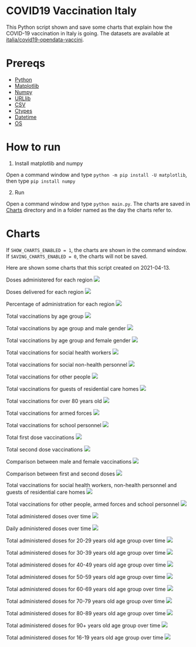 # COVID19 Vaccination Italy
This Python script shown and save some charts that explain how the COVID-19 vaccination in Italy is going. The datasets are available at [italia/covid19-opendata-vaccini](https://github.com/italia/covid19-opendata-vaccini).

# Prereqs
* [Python](https://www.python.org/) 
* [Matplotlib](https://pypi.org/project/matplotlib/)
* [Numpy](https://numpy.org/)
* [URLlib](https://docs.python.org/3/library/urllib.html)
* [CSV](https://docs.python.org/3/library/csv.html)
* [Ctypes](https://docs.python.org/3/library/ctypes.html)
* [Datetime](https://docs.python.org/3/library/datetime.html)
* [OS](https://docs.python.org/3/library/os.html)

# How to run 
1. Install matplotlib and numpy

Open a command window and type `python -m pip install -U matplotlib`, then type `pip install numpy`

2. Run

Open a command window and type `python main.py`. 
The charts are saved in [Charts](https://github.com/MatteoOrlandini/COVID-19-Vaccination-Italy/tree/main/Charts) directory and in a folder named as the day the charts refer to.

# Charts
If `SHOW_CHARTS_ENABLED = 1`, the charts are shown in the command window. If `SAVING_CHARTS_ENABLED = 0`, the charts will not be saved.

Here are shown some charts that this script created on 2021-04-13.

Doses administered for each region
![](https://github.com/MatteoOrlandini/COVID-19-Vaccination-Italy/blob/main/Charts/2021-04-13/2021-04-13%20-%200.png)

Doses delivered for each region
![](https://github.com/MatteoOrlandini/COVID-19-Vaccination-Italy/blob/main/Charts/2021-04-13/2021-04-13%20-%201.png)

Percentage of administration for each region
![](https://github.com/MatteoOrlandini/COVID-19-Vaccination-Italy/blob/main/Charts/2021-04-13/2021-04-13%20-%202.png)

Total vaccinations by age group
![](https://github.com/MatteoOrlandini/COVID-19-Vaccination-Italy/blob/main/Charts/2021-04-13/2021-04-13%20-%203.png)

Total vaccinations by age group and male gender
![](https://github.com/MatteoOrlandini/COVID-19-Vaccination-Italy/blob/main/Charts/2021-04-13/2021-04-13%20-%204.png)

Total vaccinations by age group and female gender
![](https://github.com/MatteoOrlandini/COVID-19-Vaccination-Italy/blob/main/Charts/2021-04-13/2021-04-13%20-%205.png)

Total vaccinations for social health workers
![](https://github.com/MatteoOrlandini/COVID-19-Vaccination-Italy/blob/main/Charts/2021-04-13/2021-04-13%20-%206.png)

Total vaccinations for social non-health personnel
![](https://github.com/MatteoOrlandini/COVID-19-Vaccination-Italy/blob/main/Charts/2021-04-13/2021-04-13%20-%207.png)

Total vaccinations for other people
![](https://github.com/MatteoOrlandini/COVID-19-Vaccination-Italy/blob/main/Charts/2021-04-13/2021-04-13%20-%208.png)

Total vaccinations for guests of residential care homes
![](https://github.com/MatteoOrlandini/COVID-19-Vaccination-Italy/blob/main/Charts/2021-04-13/2021-04-13%20-%209.png)

Total vaccinations for over 80 years old
![](https://github.com/MatteoOrlandini/COVID-19-Vaccination-Italy/blob/main/Charts/2021-04-13/2021-04-13%20-%2010.png)

Total vaccinations for armed forces
![](https://github.com/MatteoOrlandini/COVID-19-Vaccination-Italy/blob/main/Charts/2021-04-13/2021-04-13%20-%2011.png)

Total vaccinations for school personnel
![](https://github.com/MatteoOrlandini/COVID-19-Vaccination-Italy/blob/main/Charts/2021-04-13/2021-04-13%20-%2012.png)

Total first dose vaccinations
![](https://github.com/MatteoOrlandini/COVID-19-Vaccination-Italy/blob/main/Charts/2021-04-13/2021-04-13%20-%2013.png)

Total second dose vaccinations
![](https://github.com/MatteoOrlandini/COVID-19-Vaccination-Italy/blob/main/Charts/2021-04-13/2021-04-13%20-%2014.png)

Comparison between male and female vaccinations
![](https://github.com/MatteoOrlandini/COVID-19-Vaccination-Italy/blob/main/Charts/2021-04-13/2021-04-13%20-%2015.png)

Comparison between first and second doses
![](https://github.com/MatteoOrlandini/COVID-19-Vaccination-Italy/blob/main/Charts/2021-04-13/2021-04-13%20-%2016.png)

Total vaccinations for social health workers, non-health personnel and guests of residential care homes
![](https://github.com/MatteoOrlandini/COVID-19-Vaccination-Italy/blob/main/Charts/2021-04-13/2021-04-13%20-%2017.png)

Total vaccinations for other people, armed forces and school personnel
![](https://github.com/MatteoOrlandini/COVID-19-Vaccination-Italy/blob/main/Charts/2021-04-13/2021-04-13%20-%2018.png)

Total administered doses over time
![](https://github.com/MatteoOrlandini/COVID-19-Vaccination-Italy/blob/main/Charts/2021-04-13/2021-04-13%20-%2019.png)

Daily administered doses over time
![](https://github.com/MatteoOrlandini/COVID-19-Vaccination-Italy/blob/main/Charts/2021-04-13/2021-04-13%20-%2020.png)

Total administered doses for 20-29 years old age group over time
![](https://github.com/MatteoOrlandini/COVID-19-Vaccination-Italy/blob/main/Charts/2021-04-13/2021-04-13%20-%2021.png)

Total administered doses for 30-39 years old age group over time
![](https://github.com/MatteoOrlandini/COVID-19-Vaccination-Italy/blob/main/Charts/2021-04-13/2021-04-13%20-%2022.png)

Total administered doses for 40-49 years old age group over time
![](https://github.com/MatteoOrlandini/COVID-19-Vaccination-Italy/blob/main/Charts/2021-04-13/2021-04-13%20-%2023.png)

Total administered doses for 50-59 years old age group over time
![](https://github.com/MatteoOrlandini/COVID-19-Vaccination-Italy/blob/main/Charts/2021-04-13/2021-04-13%20-%2024.png)

Total administered doses for 60-69 years old age group over time
![](https://github.com/MatteoOrlandini/COVID-19-Vaccination-Italy/blob/main/Charts/2021-04-13/2021-04-13%20-%2025.png)

Total administered doses for 70-79 years old age group over time
![](https://github.com/MatteoOrlandini/COVID-19-Vaccination-Italy/blob/main/Charts/2021-04-13/2021-04-13%20-%2026.png)

Total administered doses for 80-89 years old age group over time
![](https://github.com/MatteoOrlandini/COVID-19-Vaccination-Italy/blob/main/Charts/2021-04-13/2021-04-13%20-%2027.png)

Total administered doses for 90+ years old age group over time
![](https://github.com/MatteoOrlandini/COVID-19-Vaccination-Italy/blob/main/Charts/2021-04-13/2021-04-13%20-%2028.png)

Total administered doses for 16-19 years old age group over time
![](https://github.com/MatteoOrlandini/COVID-19-Vaccination-Italy/blob/main/Charts/2021-04-13/2021-04-13%20-%2029.png)


